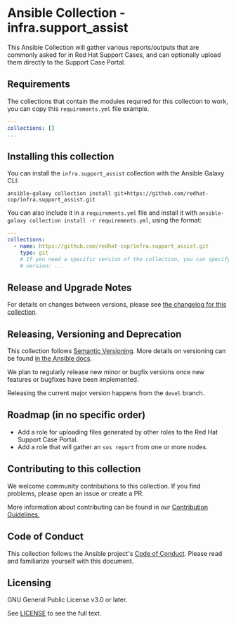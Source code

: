 # Ansible Collection - infra.support_assist

This Ansible Collection will gather various reports/outputs that are commonly asked for in Red Hat Support Cases, and can optionally upload them directly to the Support Case Portal.

## Requirements

The collections that contain the modules required for this collection to work, you can copy this `requirements.yml` file example.

```yaml
---
collections: []
...
```

## Installing this collection

You can install the `infra.support_assist` collection with the Ansible Galaxy CLI:

```shell
ansible-galaxy collection install git+https://github.com/redhat-cop/infra.support_assist.git
```

You can also include it in a `requirements.yml` file and install it with `ansible-galaxy collection install -r requirements.yml`, using the format:

```yaml
---
collections:
  - name: https://github.com/redhat-cop/infra.support_assist.git
    type: git
    # If you need a specific version of the collection, you can specify like this:
    # version: ...
```

## Release and Upgrade Notes

For details on changes between versions, please see [the changelog for this collection](https://github.com/redhat-cop/infra.support_assist/blob/devel/CHANGELOG.rst).

## Releasing, Versioning and Deprecation

This collection follows [Semantic Versioning](https://semver.org/). More details on versioning can be found [in the Ansible docs](https://docs.ansible.com/ansible/latest/dev_guide/developing_collections.html#collection-versions).

We plan to regularly release new minor or bugfix versions once new features or bugfixes have been implemented.

Releasing the current major version happens from the `devel` branch.

## Roadmap (in no specific order)

  - Add a role for uploading files generated by other roles to the Red Hat Support Case Portal.
  - Add a role that will gather an `sos report` from one or more nodes.

## Contributing to this collection

We welcome community contributions to this collection. If you find problems, please open an issue or create a PR.

More information about contributing can be found in our [Contribution Guidelines.](https://github.com/redhat-cop/infra.support_assist/blob/devel/.github/CONTRIBUTING.md)

## Code of Conduct

This collection follows the Ansible project's [Code of Conduct](https://docs.ansible.com/ansible/latest/community/code_of_conduct.html). Please read and familiarize yourself with this document.

## Licensing

GNU General Public License v3.0 or later.

See [LICENSE](https://github.com/redhat-cop/infra.support_assist/blob/devel/LICENSE) to see the full text.
